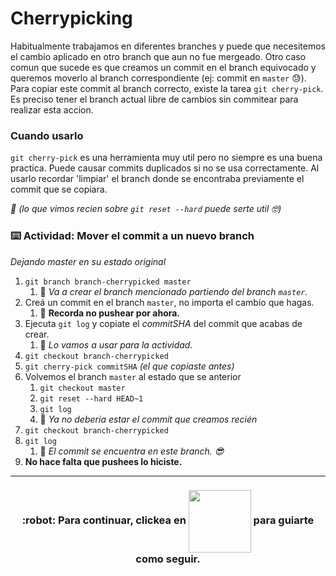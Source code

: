# Cherrypicking

Habitualmente trabajamos en diferentes branches y puede que necesitemos el cambio aplicado en otro branch que aun no fue mergeado. Otro caso comun que sucede es que creamos un commit en el branch equivocado y queremos moverlo al branch correspondiente (ej: commit en `master` :sweat:).
Para copiar este commit al branch correcto, existe la tarea `git cherry-pick`. Es preciso tener el branch actual libre de cambios sin commitear para realizar esta accion.

### Cuando usarlo 

`git cherry-pick` es una herramienta muy util pero no siempre es una buena practica. Puede causar commits duplicados si no se usa correctamente.
Al usarlo recordar 'limpiar' el branch donde se encontraba previamente el commit que se copiara.

_:robot: (lo que vimos recien sobre `git reset --hard` puede serte util :nerd_face:)_

### :keyboard: Actividad: Mover el commit a un nuevo branch
_Dejando master en su estado original_

1. `git branch branch-cherrypicked master`
   1. :robot: _Va a crear el branch mencionado partiendo del branch `master`._
2. Creá un commit en el branch `master`, no importa el cambio que hagas. 
   1. :robot: **Recorda no pushear por ahora.**
3. Ejecuta `git log` y copiate el _commitSHA_ del commit que acabas de crear.
   1. :robot: _Lo vamos a usar para la actividad._
4. `git checkout branch-cherrypicked`
5. `git cherry-pick commitSHA` _(el que copiaste antes)_
6. Volvemos el branch `master` al estado que se anterior 
   1. `git checkout master`
   2. `git reset --hard HEAD~1`
   3. `git log`
   4. :robot: _Ya no deberia estar el commit que creamos recién_
7. `git checkout branch-cherrypicked`
8. `git log`
   1. :robot: _El commit se encuentra en este branch.  :sunglasses:_
9.  **No hace falta que pushees lo hiciste.**

<hr>
<h3 align="center"> :robot: Para continuar, clickea en <img align="center" src="https://i.imgur.com/K5t3DLq.png" width="100px">  para guiarte como seguir.</h3>